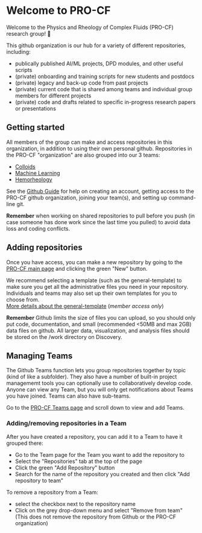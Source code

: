 # Welcome to PRO-CF

Welcome to the Physics and Rheology of Complex Fluids (PRO-CF) research group! :tada:

This github organization is our hub for a variety of different repositories, including:
- publically published AI/ML projects, DPD modules, and other useful scripts
- (private) onboarding and training scripts for new students and postdocs
- (private) legacy and back-up code from past projects
- (private) current code that is shared among teams and individual group members for different projects
- (private) code and drafts related to specific in-progress research papers or presentations

## Getting started

All members of the group can make and access repositories in this organization, in addition to using their own personal github. Repositories in the PRO-CF "organization" are also grouped into our 3 teams:
- [Colloids](https://github.com/orgs/procf/teams/colloids/repositories)
- [Machine Learning](https://github.com/orgs/procf/teams/machine-learning/repositories)
- [Hemorheology](https://github.com/orgs/procf/teams/hemorheology/repositories)

See the [Github Guide](/github-guide.md) for help on creating an account, getting access to the PRO-CF github organization, joining your team(s), and setting up command-line git.

**Remember** when working on shared repositories to pull before you push (in case someone has done work since the last time you pulled) to avoid data loss and coding conflicts.

## Adding repositories

Once you have access, you can make a new repository by going to the [PRO-CF main page](https://github.com/procf) and clicking the green "New" button.

We recommend selecting a template (such as the general-template) to make sure you get all the administrative files you need in your repository. Individuals and teams may also set up their own templates for you to choose from. <br>
[More details about the general-template](https://github.com/procf/general-template) (*member access only*)

**Remember** Github limits the size of files you can upload, so you should only put code, documentation, and small (recommended <50MB and max 2GB) data files on github. All larger data, visualization, and analysis files should be stored on the /work directory on Discovery.

## Managing Teams

The Github Teams function lets you group repositories together by topic (kind of like a subfolder). They also have a number of built-in project managememt tools you can optionally use to collaboratively develop code. Anyone can view any Team, but you will only get notifications about Teams you have joined. Teams can also have sub-teams.

Go to the [PRO-CF Teams page](https://github.com/orgs/procf/teams) and scroll down to view and add Teams.

### Adding/removing repositories in a Team

After you have created a repository, you can add it to a Team to have it grouped there:
* Go to the Team page for the Team you want to add the repository to
* Select the "Repositories" tab at the top of the page
* Click the green "Add Repository" button
* Search for the name of the repository you created and then click "Add repository to team"

To remove a repository from a Team:
* select the checkbox next to the repository name
* Click on the grey drop-down menu and select "Remove from team"<br>
(This does not remove the repository from Github or the PRO-CF organization)
